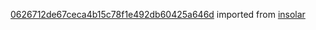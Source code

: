 [0626712de67ceca4b15c78f1e492db60425a646d](https://github.com/insolar/insolar/commit/0626712de67ceca4b15c78f1e492db60425a646d) imported from [insolar](https://github.com/insolar/insolar)

